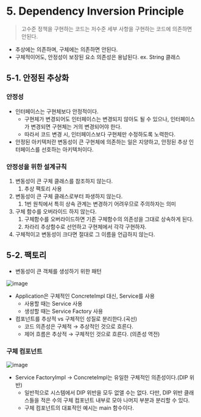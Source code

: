 # 5. Dependency Inversion Principle

> 고수준 정책을 구현하는 코드는 저수준 세부 사항을 구현하는 코드에 의존하면 안된다.
> 
- 추상에는 의존하며, 구체에는 의존하면 안된다.
- 구체적이어도,  안정성이 보장된 요소 의존성은 용납된다. ex. String 클래스

## 5-1. 안정된 추상화

### 안정성

- 인터페이스는 구현체보다 안정적이다.
    - 구현체가 변경되어도 인터페이스는 변경되지 않아도 될 수 있으나, 인터페이스가 변경되면 구현체는 거의 변경되어야 한다.
    - 따라서 코드 변경 시, 인터페이스보다 구현체만 수정하도록 노력한다.
- 안정된 아키텍처란 변동성이 큰 구현체에 의존하는 일은 지양하고, 안정된 추상 인터페이스를 선호하는 아키텍처이다.

### 안정성을 위한 설계규칙

1. 변동성이 큰 구체 클래스를 참조하지 않는다.
    1. 추상 팩토리 사용
2. 변동성이 큰 구체 클래스로부터 파생하지 않는다.
    1. 1번 원칙에서 특히 상속 관계는 변경하기 어려우므로 주의하자는 의미
3. 구체 함수를 오버라이드 하지 않는다.
    1. 구체함수를 오버라이드하면 기존 구체함수의 의존성을 그대로 상속하게 된다.
    2. 차라리 추상함수로 선언하고 구현체에서 각각 구현하자.
4. 구체적이고 변동성이 크다면 절대로 그 이름을 언급하지 않는다.

## 5-2. 팩토리

- 변동성이 큰 객체를 생성하기 위한 패턴

![image](https://github.com/lghihl/CleanCode-Archetecture/assets/75591617/86d22f05-c88b-4465-8dfc-4874b27a063f)

- Application은 구체적인 ConcreteImpl 대신, Service를 사용
    - 사용할 때는 Service 사용
    - 생성할 때는 Service Factory 사용
- 컴포넌트를 추상적 vs 구체적인 성질로 분리한다.(곡선)
    - 코드 의존성은 구체적 → 추상적인 것으로 흐른다.
    - 제어 흐름은 추상적 → 구체적인 것으로 흐른다. (의존성 역전)

### 구체 컴포넌트

![image](https://github.com/lghihl/CleanCode-Archetecture/assets/75591617/d09393bb-ba34-4e4c-a0a5-4ab4bcbd0346)

- Service FactoryImpl → ConcreteImpl는 유일한 구체적인 의존성이다.(DIP 위반)
    - 일반적으로 시스템에서 DIP 위반을 모두 없앨 수는 없다.
    다만, DIP 위반 클래스들을 적은 수의 구체 컴포넌트 내부로 모아 나머지 부분과 분리할 수 있다.
    - 구체 컴포넌트의 대표적인 예시는 main 함수이다.
